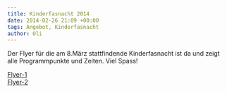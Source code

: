 ```yaml
---
title: Kinderfasnacht 2014
date: 2014-02-26 21:09 +00:00
tags: Angebot, Kinderfasnacht
author: Oli
---
```


Der Flyer für die am 8.März stattfindende Kinderfasnacht ist da und zeigt alle Programmpunkte und Zeiten. Viel Spass!    


[Flyer-1](/download/Flyer-Fasnacht-2014-1.jpeg)    
[Flyer-2](/download/Flyer-Fasnacht-2014-2.jpeg)    
